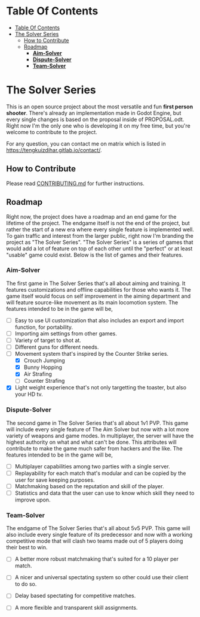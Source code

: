 # Table Of Contents
- [Table Of Contents](#table-of-contents)
- [The Solver Series](#the-solver-series)
  - [How to Contribute](#how-to-contribute)
  - [Roadmap](#roadmap)
    - [**Aim-Solver**](#aim-solver)
    - [**Dispute-Solver**](#dispute-solver)
    - [**Team-Solver**](#team-solver)

# The Solver Series

This is an open source project about the most versatile and fun **first person shooter**. There's already an implementation made in Godot Engine, but every single changes is based on the proposal inside of PROPOSAL.odt. Right now I'm the only one who is developing it on my free time, but you're welcome to contribute to the project.

For any question, you can contact me on matrix which is listed in https://tengkuizdihar.gitlab.io/contact/.

## How to Contribute

Please read [CONTRIBUTING.md](CONTRIBUTING.md) for further instructions.

## Roadmap

Right now, the project does have a roadmap and an end game for the lifetime of the project. The endgame itself is not the end of the project, but rather the start of a new era where every single feature is implemented well. To gain traffic and interest from the larger public, right now I'm branding the project as "The Solver Series". "The Solver Series" is a series of games that would add a lot of feature on top of each other until the "perfect" or at least "usable" game could exist. Below is the list of games and their features.

### **Aim-Solver**

The first game in The Solver Series that's all about aiming and training. It features customizations and offline capabilities for those who wants it. The game itself would focus on self improvement in the aiming department and will feature source-like movement as its main locomotion system. The features intended to be in the game will be,

- [ ] Easy to use UI customization that also includes an export and import function, for portability.
- [ ] Importing aim settings from other games.
- [ ] Variety of target to shot at.
- [ ] Different guns for different needs.
- [ ] Movement system that's inspired by the Counter Strike series.
  - [x] Crouch Jumping
  - [x] Bunny Hopping
  - [x] Air Strafing
  - [ ] Counter Strafing
- [x] Light weight experience that's not only targetting the toaster, but also your HD tv.

### **Dispute-Solver**

The second game in The Solver Series that's all about 1v1 PVP. This game will include every single feature of The Aim Solver but now with a lot more variety of weapons and game modes. In multiplayer, the server will have the highest authority on what and what can't be done. This attributes will contribute to make the game much safer from hackers and the like. The features intended to be in the game will be,

- [ ] Multiplayer capabilities among two parties with a single server.
- [ ] Replayability for each match that's modular and can be copied by the user for save keeping purposes.
- [ ] Matchmaking based on the reputation and skill of the player.
- [ ] Statistics and data that the user can use to know which skill they need to improve upon.

### **Team-Solver**

The endgame of The Solver Series that's all about 5v5 PVP. This game will also include every single feature of its predecessor and now with a working competitive mode that will clash two teams made out of 5 players doing their best to win. 

- [ ] A better more robust matchmaking that's suited for a 10 player per match.
- [ ] A nicer and universal spectating system so other could use their client to do so.
- [ ] Delay based spectating for competitive matches.
- [ ] A more flexible and transparent skill assignments.

